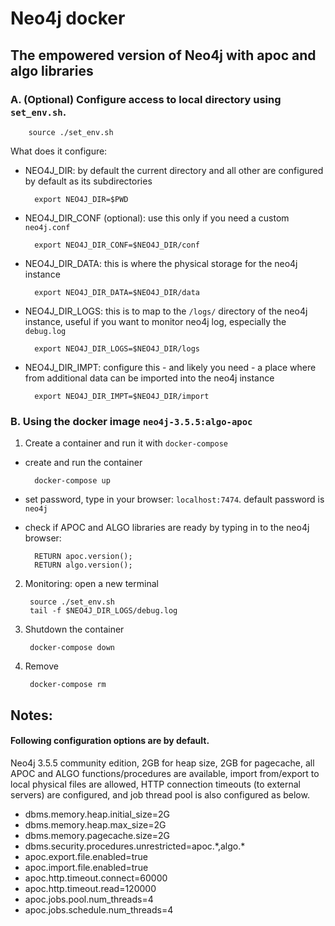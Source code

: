 # Neo4j docker

## The empowered version of Neo4j with apoc and algo libraries

### A. (Optional) Configure access to local directory using `set_env.sh`. 

        source ./set_env.sh

What does it configure:

- NEO4J_DIR: by default the current directory and all other are configured by default as its subdirectories

        export NEO4J_DIR=$PWD

- NEO4J_DIR_CONF (optional): use this only if you need a custom `neo4j.conf`

        export NEO4J_DIR_CONF=$NEO4J_DIR/conf

- NEO4J_DIR_DATA: this is where the physical storage for the neo4j instance

        export NEO4J_DIR_DATA=$NEO4J_DIR/data

- NEO4J_DIR_LOGS: this is to map to the `/logs/` directory of the neo4j instance, useful if you want to monitor neo4j log, especially the `debug.log`

        export NEO4J_DIR_LOGS=$NEO4J_DIR/logs

- NEO4J_DIR_IMPT: configure this - and likely you need - a place where from additional data can be imported into the neo4j instance

        export NEO4J_DIR_IMPT=$NEO4J_DIR/import
        
### B. Using the docker image `neo4j-3.5.5:algo-apoc`

1. Create a container and run it with `docker-compose`
- create and run the container

        docker-compose up

- set password, type in your browser: `localhost:7474`. default password is `neo4j`

- check if APOC and ALGO libraries are ready by typing in to the neo4j browser:

        RETURN apoc.version();
        RETURN algo.version();

2. Monitoring: open a new terminal

        source ./set_env.sh
        tail -f $NEO4J_DIR_LOGS/debug.log

3. Shutdown the container

        docker-compose down

4. Remove

        docker-compose rm

## Notes:

#### Following configuration options are by default. 
Neo4j 3.5.5 community edition, 2GB for heap size, 2GB for pagecache, all APOC and ALGO functions/procedures are available, import from/export to local physical files are allowed, HTTP connection timeouts (to external servers) are configured, and job thread pool is also configured as below.

- dbms.memory.heap.initial_size=2G
- dbms.memory.heap.max_size=2G
- dbms.memory.pagecache.size=2G
- dbms.security.procedures.unrestricted=apoc.\*,algo.\*
- apoc.export.file.enabled=true
- apoc.import.file.enabled=true
- apoc.http.timeout.connect=60000
- apoc.http.timeout.read=120000
- apoc.jobs.pool.num_threads=4
- apoc.jobs.schedule.num_threads=4

